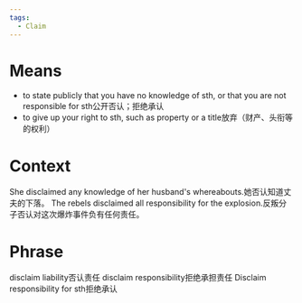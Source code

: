 ```yaml
---
tags:
  - Claim
---
```

# Means
- to state publicly that you have no knowledge of sth, or that you are not responsible for sth公开否认；拒绝承认
- to give up your right to sth, such as property or a title放弃（财产、头衔等的权利）
# Context
She disclaimed any knowledge of her husband's whereabouts.她否认知道丈夫的下落。
The rebels disclaimed all responsibility for the explosion.反叛分子否认对这次爆炸事件负有任何责任。
# Phrase
disclaim liability否认责任
disclaim responsibility拒绝承担责任
Disclaim responsibility for sth拒绝承认